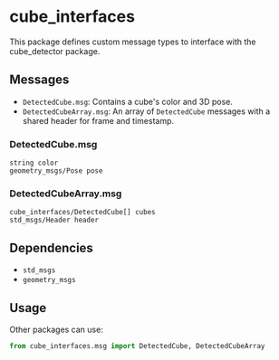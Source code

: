 # cube_interfaces

This package defines custom message types to interface with the cube_detector package.

## Messages

- `DetectedCube.msg`: Contains a cube's color and 3D pose.
- `DetectedCubeArray.msg`: An array of `DetectedCube` messages with a shared header for frame and timestamp.

### DetectedCube.msg
```
string color
geometry_msgs/Pose pose
```

### DetectedCubeArray.msg
```
cube_interfaces/DetectedCube[] cubes
std_msgs/Header header
```

## Dependencies

- `std_msgs`
- `geometry_msgs`

## Usage

Other packages can use:

```python
from cube_interfaces.msg import DetectedCube, DetectedCubeArray
```
